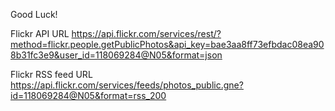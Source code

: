 Good Luck!

Flickr API URL
https://api.flickr.com/services/rest/?method=flickr.people.getPublicPhotos&api_key=bae3aa8ff73efbdac08ea908b31fc3e9&user_id=118069284@N05&format=json


Flickr RSS feed URL
https://api.flickr.com/services/feeds/photos_public.gne?id=118069284@N05&format=rss_200
